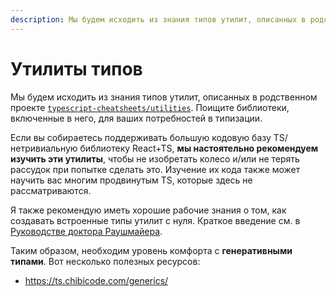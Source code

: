 ```yaml
---
description: Мы будем исходить из знания типов утилит, описанных в родственном проекте typescript-cheatsheets/utilities
---
```


# Утилиты типов

Мы будем исходить из знания типов утилит, описанных в родственном проекте [`typescript-cheatsheets/utilities`](https://github.com/typescript-cheatsheets/utilities). Поищите библиотеки, включенные в него, для ваших потребностей в типизации.

Если вы собираетесь поддерживать большую кодовую базу TS/нетривиальную библиотеку React+TS, **мы настоятельно рекомендуем изучить эти утилиты**, чтобы не изобретать колесо и/или не терять рассудок при попытке сделать это. Изучение их кода также может научить вас многим продвинутым TS, которые здесь не рассматриваются.

Я также рекомендую иметь хорошие рабочие знания о том, как создавать встроенные типы утилит с нуля. Краткое введение см. в [Руководстве доктора Раушмайера](https://2ality.com/2020/06/computing-with-types.html).

Таким образом, необходим уровень комфорта с **генеративными типами**. Вот несколько полезных ресурсов:

-   <https://ts.chibicode.com/generics/>
